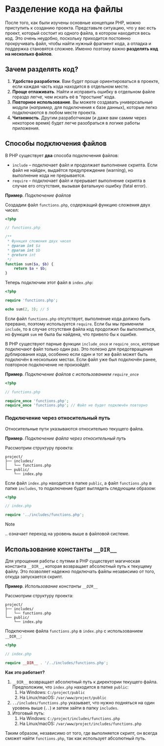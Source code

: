 # Разделение кода на файлы

После того, как были изучены основные концепции PHP, можно приступить к созданию проекта. Представьте ситуацию, что у вас есть проект, который состоит из одного файла, в котором находится весь код. Это очень неудобно, поскольку приходится постоянно прокручивать файл, чтобы найти нужный фрагмент кода, а отладка и поддержка становятся сложнее. Именно поэтому важно **разделять код на несколько файлов**.

## Зачем разделять код?

1. **Удобство разработки**. Вам будет проще ориентироваться в проекте, если каждая часть кода находится в отдельном месте.
2. **Проще отлаживать**. Найти и исправить ошибку в отдельном файле гораздо легче, чем искать её в “простыне” кода.
3. **Повторное использование**. Вы можете создавать универсальные модули (_например_, для подключения к базе данных), которые легко подключаются в любом месте проекта.
4. **Читаемость**. Другим разработчикам (и даже вам самим через некоторое время) будет легче разобраться в логике работы приложения.

## Способы подключения файлов

В PHP существует **два** способа подключения файлов:

- `include` – подключает файл и продолжает выполнение скрипта. Если файл не найден, выдаётся предупреждение (warning), но выполнение кода не прерывается.
- `require` – подключает файл и прерывает выполнение скрипта в случае его отсутствия, вызывая фатальную ошибку (fatal error).

**Пример**. _Подключение файлов_

Создадим файл `functions.php`, содержащий функцию сложения двух чисел:

```php
<?php

// functions.php

/**
 * Функция сложения двух чисел
 * @param int $a
 * @param int $b
 * @return int
 */
function sum($a, $b) {
    return $a + $b;
}
```

Теперь подключим этот файл в `index.php`:

```php
<?php

require 'functions.php';

echo sum(2, 3); // 5
```

Если файл `functions.php` отсутствует, выполнение кода должно быть прервано, поэтому используется `require`. Если бы мы применили `include`, то в случае отсутствия файла код продолжил бы выполняться, но функция `sum` не была бы найдена, что привело бы к ошибке.

В PHP существуют парные функции `include_once` и `require_once`, которые подключают файл только один раз. Это полезно для предотвращения дублирования кода, особенно если один и тот же файл может быть подключён в нескольких местах. Если файл уже был подключён ранее, повторное подключение не произойдёт.

**Пример**. _Подключение файлов с использованием `require_once`_

```php
<?php

// functions.php

require_once 'functions.php';
require_once 'functions.php'; // Файл не будет подключён повторно
```

### Подключение через относительный путь

Относительные пути указываются относительно текущего файла.

**Пример**. _Подключение файла через относительный путь_

Рассмотрим структуру проекта:

```
project/
├── includes/
│   └── functions.php
└── public/
    └── index.php
```

Если файл `index.php` находится в папке `public`, а файл `functions.php` в папке `includes`, то подключение будет выглядеть следующим образом:

```php
<?php

// index.php

require '../includes/functions.php';
```

> [!NOTE]
> .. означает переход на уровень выше в файловой системе.

## Использование константы `__DIR__`

Для упрощения работы с путями в PHP существует магическая константа `__DIR__`, которая возвращает абсолютный путь к текущему файлу. Это позволяет надежно подключать файлы независимо от того, откуда запускается скрипт.

**Пример**. _Использование константы `__DIR__`_

Рассмотрим структуру проекта:

```
project/
├── includes/
│   └── functions.php
└── public/
    └── index.php
```

Подключение файла `functions.php` в `index.php` с использованием `__DIR__`:

```php
<?php

// index.php

require __DIR__ . '/../includes/functions.php';
```

**Как это работает?**

1. `__DIR__` возвращает абсолютный путь к директории текущего файла. Предположим, что `index.php` находится в папке `public`:
   1. На Windows: `C:/project/public`
   2. На Linux/macOS: `/var/www/project/public`
2. `../includes/functions.php` указывает, что нужно подняться на один уровень выше (`..`) и затем зайти в папку `includes`.
3. Итоговый путь:
   1. На Windows: `C:/project/includes/functions.php`
   2. На Linux/macOS: `/var/www/project/includes/functions.php`

Таким образом, независимо от того, где выполняется скрипт, он всегда сможет найти `functions.php`, так как использует абсолютный путь.